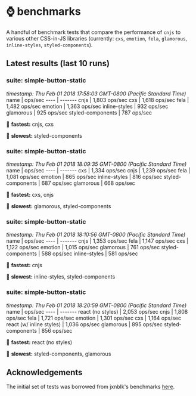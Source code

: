 # :watch: benchmarks

A handful of benchmark tests that compare the performance of `cnjs` to various other CSS-in-JS libraries (currently: `cxs`, `emotion`, `fela`, `glamorous`, `inline-styles`, `styled-components`).

## Latest results (last 10 runs)

### suite: simple-button-static
*timestamp: Thu Feb 01 2018 17:58:03 GMT-0800 (Pacific Standard Time)*
name | ops/sec
---- | -------
cnjs              | 1,803 ops/sec
cxs               | 1,618 ops/sec
fela              | 1,482 ops/sec
emotion           | 1,363 ops/sec
inline-styles     |   932 ops/sec
glamorous         |   925 ops/sec
styled-components |   787 ops/sec

:rocket: **fastest:** cnjs, cxs

:turtle: **slowest:** styled-components

### suite: simple-button-static
*timestamp: Thu Feb 01 2018 18:09:35 GMT-0800 (Pacific Standard Time)*
name | ops/sec
---- | -------
cxs               | 1,334 ops/sec
cnjs              | 1,239 ops/sec
fela              | 1,081 ops/sec
emotion           |   865 ops/sec
inline-styles     |   816 ops/sec
styled-components |   687 ops/sec
glamorous         |   668 ops/sec

:rocket: **fastest:** cxs, cnjs

:turtle: **slowest:** glamorous, styled-components

### suite: simple-button-static
*timestamp: Thu Feb 01 2018 18:10:56 GMT-0800 (Pacific Standard Time)*
name | ops/sec
---- | -------
cnjs              | 1,353 ops/sec
fela              | 1,147 ops/sec
cxs               | 1,122 ops/sec
emotion           | 1,015 ops/sec
glamorous         |   761 ops/sec
styled-components |   588 ops/sec
inline-styles     |   581 ops/sec

:rocket: **fastest:** cnjs

:turtle: **slowest:** inline-styles, styled-components

### suite: simple-button-static
*timestamp: Thu Feb 01 2018 18:20:59 GMT-0800 (Pacific Standard Time)*
name | ops/sec
---- | -------
react (no styles)        | 2,053 ops/sec
cnjs                     | 1,808 ops/sec
fela                     | 1,721 ops/sec
emotion                  | 1,301 ops/sec
cxs                      | 1,164 ops/sec
react (w/ inline styles) | 1,036 ops/sec
glamorous                |   895 ops/sec
styled-components        |   856 ops/sec

:rocket: **fastest:** react (no styles)

:turtle: **slowest:** styled-components, glamorous

<!--RESULTS_PLACEHOLDER-->

## Acknowledgements

The initial set of tests was borrowed from jxnblk's benchmarks [here](https://github.com/jxnblk/cxs/tree/master/benchmarks).
